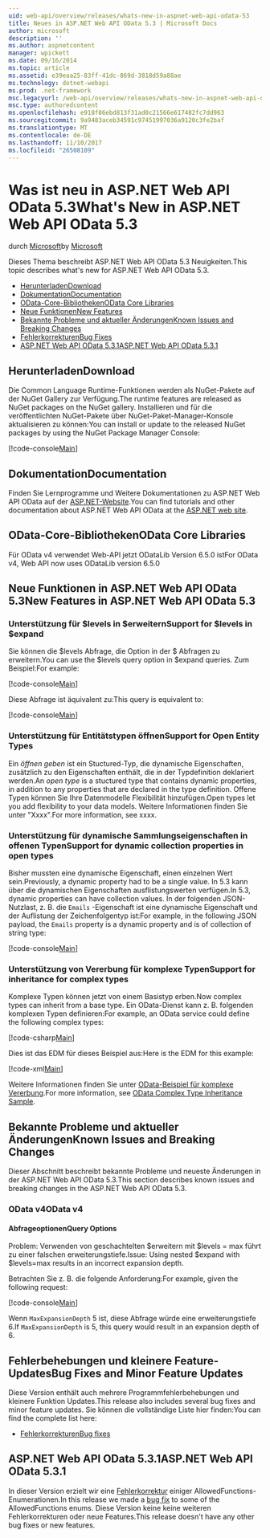 ```yaml
---
uid: web-api/overview/releases/whats-new-in-aspnet-web-api-odata-53
title: Neues in ASP.NET Web API OData 5.3 | Microsoft Docs
author: microsoft
description: ''
ms.author: aspnetcontent
manager: wpickett
ms.date: 09/16/2014
ms.topic: article
ms.assetid: e39eaa25-83ff-41dc-869d-3818d59a88ae
ms.technology: dotnet-webapi
ms.prod: .net-framework
msc.legacyurl: /web-api/overview/releases/whats-new-in-aspnet-web-api-odata-53
msc.type: authoredcontent
ms.openlocfilehash: e918f86ebd813f31ad0c21566e617482fc7dd963
ms.sourcegitcommit: 9a9483aceb34591c97451997036a9120c3fe2baf
ms.translationtype: MT
ms.contentlocale: de-DE
ms.lasthandoff: 11/10/2017
ms.locfileid: "26508109"
---
```

<a name="whats-new-in-aspnet-web-api-odata-53"></a><span data-ttu-id="2a074-102">Was ist neu in ASP.NET Web API OData 5.3</span><span class="sxs-lookup"><span data-stu-id="2a074-102">What's New in ASP.NET Web API OData 5.3</span></span>
====================
<span data-ttu-id="2a074-103">durch [Microsoft](https://github.com/microsoft)</span><span class="sxs-lookup"><span data-stu-id="2a074-103">by [Microsoft](https://github.com/microsoft)</span></span>

<span data-ttu-id="2a074-104">Dieses Thema beschreibt ASP.NET Web API OData 5.3 Neuigkeiten.</span><span class="sxs-lookup"><span data-stu-id="2a074-104">This topic describes what's new for ASP.NET Web API OData 5.3.</span></span>

- [<span data-ttu-id="2a074-105">Herunterladen</span><span class="sxs-lookup"><span data-stu-id="2a074-105">Download</span></span>](#download)
- [<span data-ttu-id="2a074-106">Dokumentation</span><span class="sxs-lookup"><span data-stu-id="2a074-106">Documentation</span></span>](#documentation)
- [<span data-ttu-id="2a074-107">OData-Core-Bibliotheken</span><span class="sxs-lookup"><span data-stu-id="2a074-107">OData Core Libraries</span></span>](#corelib)
- [<span data-ttu-id="2a074-108">Neue Funktionen</span><span class="sxs-lookup"><span data-stu-id="2a074-108">New Features</span></span>](#newf)
- [<span data-ttu-id="2a074-109">Bekannte Probleme und aktueller Änderungen</span><span class="sxs-lookup"><span data-stu-id="2a074-109">Known Issues and Breaking Changes</span></span>](#known-issues)
- [<span data-ttu-id="2a074-110">Fehlerkorrekturen</span><span class="sxs-lookup"><span data-stu-id="2a074-110">Bug Fixes</span></span>](#bug-fixes)
- [<span data-ttu-id="2a074-111">ASP.NET Web API OData 5.3.1</span><span class="sxs-lookup"><span data-stu-id="2a074-111">ASP.NET Web API OData 5.3.1</span></span>](#OD)

<a id="download"></a>
## <a name="download"></a><span data-ttu-id="2a074-112">Herunterladen</span><span class="sxs-lookup"><span data-stu-id="2a074-112">Download</span></span>

<span data-ttu-id="2a074-113">Die Common Language Runtime-Funktionen werden als NuGet-Pakete auf der NuGet Gallery zur Verfügung.</span><span class="sxs-lookup"><span data-stu-id="2a074-113">The runtime features are released as NuGet packages on the NuGet gallery.</span></span> <span data-ttu-id="2a074-114">Installieren und für die veröffentlichten NuGet-Pakete über NuGet-Paket-Manager-Konsole aktualisieren zu können:</span><span class="sxs-lookup"><span data-stu-id="2a074-114">You can install or update to the released NuGet packages by using the NuGet Package Manager Console:</span></span>

[!code-console[Main](whats-new-in-aspnet-web-api-odata-53/samples/sample1.cmd)]

<a id="documentation"></a>
## <a name="documentation"></a><span data-ttu-id="2a074-115">Dokumentation</span><span class="sxs-lookup"><span data-stu-id="2a074-115">Documentation</span></span>

<span data-ttu-id="2a074-116">Finden Sie Lernprogramme und Weitere Dokumentationen zu ASP.NET Web API OData auf der [ASP.NET-Website](../odata-support-in-aspnet-web-api/index.md).</span><span class="sxs-lookup"><span data-stu-id="2a074-116">You can find tutorials and other documentation about ASP.NET Web API OData at the [ASP.NET web site](../odata-support-in-aspnet-web-api/index.md).</span></span>

<a id="corelib"></a>
## <a name="odata-core-libraries"></a><span data-ttu-id="2a074-117">OData-Core-Bibliotheken</span><span class="sxs-lookup"><span data-stu-id="2a074-117">OData Core Libraries</span></span>

<span data-ttu-id="2a074-118">Für OData v4 verwendet Web-API jetzt ODataLib Version 6.5.0 ist</span><span class="sxs-lookup"><span data-stu-id="2a074-118">For OData v4, Web API now uses ODataLib version 6.5.0</span></span>

<a id="newf"></a>
## <a name="new-features-in-aspnet-web-api-odata-53"></a><span data-ttu-id="2a074-119">Neue Funktionen in ASP.NET Web API OData 5.3</span><span class="sxs-lookup"><span data-stu-id="2a074-119">New Features in ASP.NET Web API OData 5.3</span></span>

### <a name="support-for-levels-in-expand"></a><span data-ttu-id="2a074-120">Unterstützung für $levels in $erweitern</span><span class="sxs-lookup"><span data-stu-id="2a074-120">Support for $levels in $expand</span></span>

<span data-ttu-id="2a074-121">Sie können die $levels Abfrage, die Option in der $ Abfragen zu erweitern.</span><span class="sxs-lookup"><span data-stu-id="2a074-121">You can use the $levels query option in $expand queries.</span></span> <span data-ttu-id="2a074-122">Zum Beispiel:</span><span class="sxs-lookup"><span data-stu-id="2a074-122">For example:</span></span>

[!code-console[Main](whats-new-in-aspnet-web-api-odata-53/samples/sample2.cmd)]

<span data-ttu-id="2a074-123">Diese Abfrage ist äquivalent zu:</span><span class="sxs-lookup"><span data-stu-id="2a074-123">This query is equivalent to:</span></span>

[!code-console[Main](whats-new-in-aspnet-web-api-odata-53/samples/sample3.cmd)]

<a id="open-entity-types"></a>
### <a name="support-for-open-entity-types"></a><span data-ttu-id="2a074-124">Unterstützung für Entitätstypen öffnen</span><span class="sxs-lookup"><span data-stu-id="2a074-124">Support for Open Entity Types</span></span>

<span data-ttu-id="2a074-125">Ein *öffnen geben* ist ein Stuctured-Typ, die dynamische Eigenschaften, zusätzlich zu den Eigenschaften enthält, die in der Typdefinition deklariert werden.</span><span class="sxs-lookup"><span data-stu-id="2a074-125">An *open type* is a stuctured type that contains dynamic properties, in addition to any properties that are declared in the type definition.</span></span> <span data-ttu-id="2a074-126">Offene Typen können Sie Ihre Datenmodelle Flexibilität hinzufügen.</span><span class="sxs-lookup"><span data-stu-id="2a074-126">Open types let you add flexibility to your data models.</span></span> <span data-ttu-id="2a074-127">Weitere Informationen finden Sie unter "Xxxx".</span><span class="sxs-lookup"><span data-stu-id="2a074-127">For more information, see xxxx.</span></span>

### <a name="support-for-dynamic-collection-properties-in-open-types"></a><span data-ttu-id="2a074-128">Unterstützung für dynamische Sammlungseigenschaften in offenen Typen</span><span class="sxs-lookup"><span data-stu-id="2a074-128">Support for dynamic collection properties in open types</span></span>

<span data-ttu-id="2a074-129">Bisher mussten eine dynamische Eigenschaft, einen einzelnen Wert sein.</span><span class="sxs-lookup"><span data-stu-id="2a074-129">Previously, a dynamic property had to be a single value.</span></span> <span data-ttu-id="2a074-130">In 5.3 kann über die dynamischen Eigenschaften ausflistungswerten verfügen.</span><span class="sxs-lookup"><span data-stu-id="2a074-130">In 5.3, dynamic properties can have collection values.</span></span> <span data-ttu-id="2a074-131">In der folgenden JSON-Nutzlast, z. B. die `Emails` -Eigenschaft ist eine dynamische Eigenschaft und der Auflistung der Zeichenfolgentyp ist:</span><span class="sxs-lookup"><span data-stu-id="2a074-131">For example, in the following JSON payload, the `Emails` property is a dynamic property and is of collection of string type:</span></span>

[!code-console[Main](whats-new-in-aspnet-web-api-odata-53/samples/sample4.cmd)]

### <a name="support-for-inheritance-for-complex-types"></a><span data-ttu-id="2a074-132">Unterstützung von Vererbung für komplexe Typen</span><span class="sxs-lookup"><span data-stu-id="2a074-132">Support for inheritance for complex types</span></span>

<span data-ttu-id="2a074-133">Komplexe Typen können jetzt von einem Basistyp erben.</span><span class="sxs-lookup"><span data-stu-id="2a074-133">Now complex types can inherit from a base type.</span></span> <span data-ttu-id="2a074-134">Ein OData-Dienst kann z. B. folgenden komplexen Typen definieren:</span><span class="sxs-lookup"><span data-stu-id="2a074-134">For example, an OData service could define the following complex types:</span></span>

[!code-csharp[Main](whats-new-in-aspnet-web-api-odata-53/samples/sample5.cs)]

<span data-ttu-id="2a074-135">Dies ist das EDM für dieses Beispiel aus:</span><span class="sxs-lookup"><span data-stu-id="2a074-135">Here is the EDM for this example:</span></span>

[!code-xml[Main](whats-new-in-aspnet-web-api-odata-53/samples/sample6.xml?highlight=8,15)]

<span data-ttu-id="2a074-136">Weitere Informationen finden Sie unter [OData-Beispiel für komplexe Vererbung](http://aspnet.codeplex.com/SourceControl/latest#Samples/WebApi/OData/v4/ODataComplexTypeInheritanceSample/ReadMe.txt).</span><span class="sxs-lookup"><span data-stu-id="2a074-136">For more information, see [OData Complex Type Inheritance Sample](http://aspnet.codeplex.com/SourceControl/latest#Samples/WebApi/OData/v4/ODataComplexTypeInheritanceSample/ReadMe.txt).</span></span>

<a id="known-issues"></a>
## <a name="known-issues-and-breaking-changes"></a><span data-ttu-id="2a074-137">Bekannte Probleme und aktueller Änderungen</span><span class="sxs-lookup"><span data-stu-id="2a074-137">Known Issues and Breaking Changes</span></span>

<span data-ttu-id="2a074-138">Dieser Abschnitt beschreibt bekannte Probleme und neueste Änderungen in der ASP.NET Web API OData 5.3.</span><span class="sxs-lookup"><span data-stu-id="2a074-138">This section describes known issues and breaking changes in the ASP.NET Web API OData 5.3.</span></span>

### <a name="odata-v4"></a><span data-ttu-id="2a074-139">OData v4</span><span class="sxs-lookup"><span data-stu-id="2a074-139">OData v4</span></span>

#### <a name="query-options"></a><span data-ttu-id="2a074-140">Abfrageoptionen</span><span class="sxs-lookup"><span data-stu-id="2a074-140">Query Options</span></span>

<span data-ttu-id="2a074-141">Problem: Verwenden von geschachtelten $erweitern mit $levels = max führt zu einer falschen erweiterungstiefe.</span><span class="sxs-lookup"><span data-stu-id="2a074-141">Issue: Using nested $expand with $levels=max results in an incorrect expansion depth.</span></span>

<span data-ttu-id="2a074-142">Betrachten Sie z. B. die folgende Anforderung:</span><span class="sxs-lookup"><span data-stu-id="2a074-142">For example, given the following request:</span></span>

[!code-console[Main](whats-new-in-aspnet-web-api-odata-53/samples/sample7.cmd)]

<span data-ttu-id="2a074-143">Wenn `MaxExpansionDepth` 5 ist, diese Abfrage würde eine erweiterungstiefe 6.</span><span class="sxs-lookup"><span data-stu-id="2a074-143">If `MaxExpansionDepth` is 5, this query would result in an expansion depth of 6.</span></span>

<a id="bug-fixes"></a>
## <a name="bug-fixes-and-minor-feature-updates"></a><span data-ttu-id="2a074-144">Fehlerbehebungen und kleinere Feature-Updates</span><span class="sxs-lookup"><span data-stu-id="2a074-144">Bug Fixes and Minor Feature Updates</span></span>

<span data-ttu-id="2a074-145">Diese Version enthält auch mehrere Programmfehlerbehebungen und kleinere Funktion Updates.</span><span class="sxs-lookup"><span data-stu-id="2a074-145">This release also includes several bug fixes and minor feature updates.</span></span> <span data-ttu-id="2a074-146">Sie können die vollständige Liste hier finden:</span><span class="sxs-lookup"><span data-stu-id="2a074-146">You can find the complete list here:</span></span>

- [<span data-ttu-id="2a074-147">Fehlerkorrekturen</span><span class="sxs-lookup"><span data-stu-id="2a074-147">Bug fixes</span></span>](https://aspnetwebstack.codeplex.com/workitem/list/advanced?keyword=&status=All&type=All&priority=All&release=v5.3%20Beta&assignedTo=All&component=Web%20API|Web%20API%20OData&sortField=AssignedTo&sortDirection=Ascending&page=0&reasonClosed=Fixed)

<a id="OD"></a>
## <a name="aspnet-web-api-odata-531"></a><span data-ttu-id="2a074-148">ASP.NET Web API OData 5.3.1</span><span class="sxs-lookup"><span data-stu-id="2a074-148">ASP.NET Web API OData 5.3.1</span></span>

<span data-ttu-id="2a074-149">In dieser Version erzielt wir eine [Fehlerkorrektur](https://aspnetwebstack.codeplex.com/workitem/list/advanced?keyword=&amp;status=All&amp;type=All&amp;priority=All&amp;release=v5.3.1%20Beta&amp;assignedTo=All&amp;component=Web%20API%20OData&amp;sortField=LastUpdatedDate&amp;sortDirection=Descending&amp;page=0&amp;reasonClosed=All) einiger AllowedFunctions-Enumerationen.</span><span class="sxs-lookup"><span data-stu-id="2a074-149">In this release we made a [bug fix](https://aspnetwebstack.codeplex.com/workitem/list/advanced?keyword=&amp;status=All&amp;type=All&amp;priority=All&amp;release=v5.3.1%20Beta&amp;assignedTo=All&amp;component=Web%20API%20OData&amp;sortField=LastUpdatedDate&amp;sortDirection=Descending&amp;page=0&amp;reasonClosed=All) to some of the AllowedFunctions enums.</span></span> <span data-ttu-id="2a074-150">Diese Version keine keine weiteren Fehlerkorrekturen oder neue Features.</span><span class="sxs-lookup"><span data-stu-id="2a074-150">This release doesn't have any other bug fixes or new features.</span></span>
